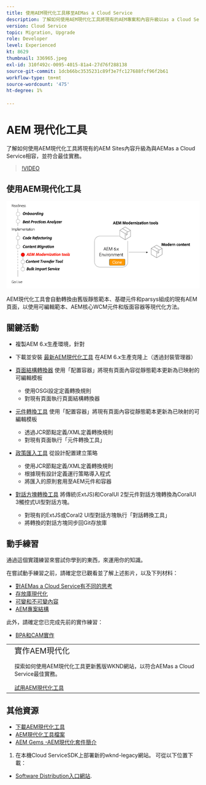 ```yaml
---
title: 使用AEM現代化工具移至AEMas a Cloud Service
description: 了解如何使用AEM現代化工具將現有的AEM專案和內容升級以as a Cloud Service相容AEM。
version: Cloud Service
topic: Migration, Upgrade
role: Developer
level: Experienced
kt: 8629
thumbnail: 336965.jpeg
exl-id: 310f492c-0095-4015-81a4-27d76f288138
source-git-commit: 1dcb66bc3535231c89f3e7fc127688fcf96f2b61
workflow-type: tm+mt
source-wordcount: '475'
ht-degree: 1%

---
```



# AEM 現代化工具

了解如何使用AEM現代化工具將現有的AEM Sites內容升級為與AEMas a Cloud Service相容，並符合最佳實務。

>[!VIDEO](https://video.tv.adobe.com/v/336965/?quality=12&learn=on)

## 使用AEM現代化工具

![AEM現代化工具生命週期](./assets/aem-modernization-tools.png)

AEM現代化工具會自動轉換由舊版靜態範本、基礎元件和parsys組成的現有AEM頁面，以使用可編輯範本、AEM核心WCM元件和版面容器等現代化方法。

## 關鍵活動

+ 複製AEM 6.x生產環境，針對
+ 下載並安裝 [最新AEM現代化工具](https://github.com/adobe/aem-modernize-tools/releases/latest) 在AEM 6.x生產克隆上（透過封裝管理器）

+ [頁面結構轉換器](https://opensource.adobe.com/aem-modernize-tools/pages/tools/page-structure.html) 使用「配置容器」將現有頁面內容從靜態範本更新為已映射的可編輯模板
   + 使用OSGi設定定義轉換規則
   + 對現有頁面執行頁面結構轉換器

+ [元件轉換工具](https://opensource.adobe.com/aem-modernize-tools/pages/tools/component.html) 使用「配置容器」將現有頁面內容從靜態範本更新為已映射的可編輯模板
   + 透過JCR節點定義/XML定義轉換規則
   + 對現有頁面執行「元件轉換工具」

+ [政策匯入工具](https://opensource.adobe.com/aem-modernize-tools/pages/tools/policy-importer.html) 從設計配置建立策略
   + 使用JCR節點定義/XML定義轉換規則
   + 根據現有設計定義運行策略導入程式
   + 將匯入的原則套用至AEM元件和容器

+ [對話方塊轉換工具](https://opensource.adobe.com/aem-modernize-tools/pages/tools/dialog.html) 將傳統(ExtJS)和CoralUI 2型元件對話方塊轉換為CoralUI 3觸控式UI型對話方塊。
   + 對現有的ExtJS或Coral2 UI型對話方塊執行「對話轉換工具」
   + 將轉換的對話方塊同步回Git存放庫

## 動手練習

通過這個實踐練習來嘗試你學到的東西，來運用你的知識。

在嘗試動手練習之前，請確定您已觀看並了解上述影片，以及下列材料：

+ [對AEMas a Cloud Service有不同的思考](./introduction.md)
+ [存放庫現代化](./repository-modernization.md)
+ [可變和不可變內容](../../developing/basics/mutable-immutable.md)
+ [AEM專案結構](https://experienceleague.adobe.com/docs/experience-manager-cloud-service/implementing/developing/aem-project-content-package-structure.html)

此外，請確定您已完成先前的實作練習：

+ [BPA和CAM實作](./bpa-and-cam.md#hands-on-exercise)

<table style="border-width:0">
    <tr>
        <td style="width:150px">
            <a  rel="noreferrer"
                target="_blank"
                href="https://github.com/adobe/aem-cloud-engineering-video-series-exercises/tree/session2-migration#bootcamp---session-2-migration-methodology"><img alt="實作練習GitHub存放庫" src="./assets/github.png"/>
            </a>        
        </td>
        <td style="width:100%;margin-bottom:1rem;">
            <div style="font-size:1.25rem;font-weight:400;">實作AEM現代化</div>
            <p style="margin:1rem 0">
                探索如何使用AEM現代化工具更新舊版WKND網站，以符合AEMas a Cloud Service最佳實務。
            </p>
            <a  rel="noreferrer"
                target="_blank"
                href="https://github.com/adobe/aem-cloud-engineering-video-series-exercises/tree/session2-migration#bootcamp---session-2-migration-methodology" class="spectrum-Button spectrum-Button--primary spectrum-Button--sizeM">
                <span class="spectrum-Button-label has-no-wrap has-text-weight-bold">試用AEM現代化工具</span>
            </a>
        </td>
    </tr>
</table>

## 其他資源

+ [下載AEM現代化工具](https://github.com/adobe/aem-modernize-tools/releases/latest)
+ [AEM現代化工具檔案](https://opensource.adobe.com/aem-modernize-tools/)
+ [AEM Gems -AEM現代化套件簡介](https://helpx.adobe.com/experience-manager/kt/eseminars/gems/Introducing-the-AEM-Modernization-Suite.html)



1. 在本機Cloud ServiceSDK上部署新的wknd-legacy網站。 可從以下位置下載：
+ [Software Distribution入口網站](https://experienceleague.adobe.com/docs/experience-cloud/software-distribution/home.htm).
